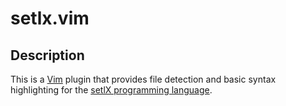 # setlx.vim

## Description

This is a [Vim][vim] plugin that provides file detection and basic syntax highlighting for the [setlX programming language][setlx].

[vim]:http://www.vim.org/
[setlx]:https://randoom.org/Software/SetlX
